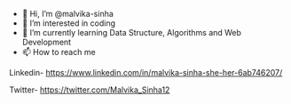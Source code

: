- 👋 Hi, I’m @malvika-sinha
- 👀 I’m interested in coding
- 🌱 I’m currently learning Data Structure, Algorithms and Web Development
- 📫 How to reach me 

Linkedin- https://www.linkedin.com/in/malvika-sinha-she-her-6ab746207/

Twitter- https://twitter.com/Malvika_Sinha12

<!---
malvika-sinha/malvika-sinha is a ✨ special ✨ repository because its `README.md` (this file) appears on your GitHub profile.
You can click the Preview link to take a look at your changes.
--->
